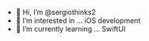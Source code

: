 - 👋 Hi, I’m @sergiothinks2
- 👀 I’m interested in ... iOS development
- 🌱 I’m currently learning ... SwiftUI

<!---
sergiothinks2/sergiothinks2 is a ✨ special ✨ repository because its `README.md` (this file) appears on your GitHub profile.
You can click the Preview link to take a look at your changes.
--->
